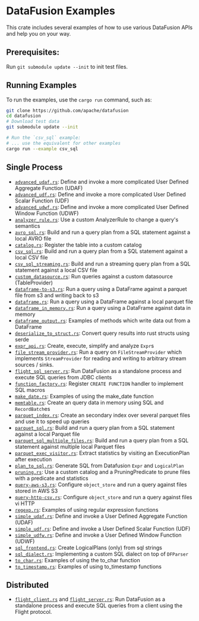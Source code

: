 <!---
  Licensed to the Apache Software Foundation (ASF) under one
  or more contributor license agreements.  See the NOTICE file
  distributed with this work for additional information
  regarding copyright ownership.  The ASF licenses this file
  to you under the Apache License, Version 2.0 (the
  "License"); you may not use this file except in compliance
  with the License.  You may obtain a copy of the License at

    http://www.apache.org/licenses/LICENSE-2.0

  Unless required by applicable law or agreed to in writing,
  software distributed under the License is distributed on an
  "AS IS" BASIS, WITHOUT WARRANTIES OR CONDITIONS OF ANY
  KIND, either express or implied.  See the License for the
  specific language governing permissions and limitations
  under the License.
-->

# DataFusion Examples

This crate includes several examples of how to use various DataFusion APIs and help you on your way.

## Prerequisites:

Run `git submodule update --init` to init test files.

## Running Examples

To run the examples, use the `cargo run` command, such as:

```bash
git clone https://github.com/apache/datafusion
cd datafusion
# Download test data
git submodule update --init

# Run the `csv_sql` example:
# ... use the equivalent for other examples
cargo run --example csv_sql
```

## Single Process

- [`advanced_udaf.rs`](examples/advanced_udaf.rs): Define and invoke a more complicated User Defined Aggregate Function (UDAF)
- [`advanced_udf.rs`](examples/advanced_udf.rs): Define and invoke a more complicated User Defined Scalar Function (UDF)
- [`advanced_udwf.rs`](examples/advanced_udwf.rs): Define and invoke a more complicated User Defined Window Function (UDWF)
- [`analyzer_rule.rs`](examples/analyzer_rule.rs): Use a custom AnalyzerRule to change a query's semantics
- [`avro_sql.rs`](examples/avro_sql.rs): Build and run a query plan from a SQL statement against a local AVRO file
- [`catalog.rs`](examples/catalog.rs): Register the table into a custom catalog
- [`csv_sql.rs`](examples/csv_sql.rs): Build and run a query plan from a SQL statement against a local CSV file
- [`csv_sql_streaming.rs`](examples/csv_sql_streaming.rs): Build and run a streaming query plan from a SQL statement against a local CSV file
- [`custom_datasource.rs`](examples/custom_datasource.rs): Run queries against a custom datasource (TableProvider)
- [`dataframe-to-s3.rs`](examples/external_dependency/dataframe-to-s3.rs): Run a query using a DataFrame against a parquet file from s3 and writing back to s3
- [`dataframe.rs`](examples/dataframe.rs): Run a query using a DataFrame against a local parquet file
- [`dataframe_in_memory.rs`](examples/dataframe_in_memory.rs): Run a query using a DataFrame against data in memory
- [`dataframe_output.rs`](examples/dataframe_output.rs): Examples of methods which write data out from a DataFrame
- [`deserialize_to_struct.rs`](examples/deserialize_to_struct.rs): Convert query results into rust structs using serde
- [`expr_api.rs`](examples/expr_api.rs): Create, execute, simplify and analyze `Expr`s
- [`file_stream_provider.rs`](examples/file_stream_provider.rs): Run a query on `FileStreamProvider` which implements `StreamProvider` for reading and writing to arbitrary stream sources / sinks.
- [`flight_sql_server.rs`](examples/flight/flight_sql_server.rs): Run DataFusion as a standalone process and execute SQL queries from JDBC clients
- [`function_factory.rs`](examples/function_factory.rs): Register `CREATE FUNCTION` handler to implement SQL macros
- [`make_date.rs`](examples/make_date.rs): Examples of using the make_date function
- [`memtable.rs`](examples/memtable.rs): Create an query data in memory using SQL and `RecordBatch`es
- [`parquet_index.rs`](examples/parquet_index.rs): Create an secondary index over several parquet files and use it to speed up queries
- [`parquet_sql.rs`](examples/parquet_sql.rs): Build and run a query plan from a SQL statement against a local Parquet file
- [`parquet_sql_multiple_files.rs`](examples/parquet_sql_multiple_files.rs): Build and run a query plan from a SQL statement against multiple local Parquet files
- [`parquet_exec_visitor.rs`](examples/parquet_exec_visitor.rs): Extract statistics by visiting an ExecutionPlan after execution
- [`plan_to_sql.rs`](examples/plan_to_sql.rs): Generate SQL from Datafusion `Expr` and `LogicalPlan`
- [`pruning.rs`](examples/parquet_sql.rs): Use a custom catalog and a PruningPredicate to prune files with a predicate and statistics
- [`query-aws-s3.rs`](examples/external_dependency/query-aws-s3.rs): Configure `object_store` and run a query against files stored in AWS S3
- [`query-http-csv.rs`](examples/query-http-csv.rs): Configure `object_store` and run a query against files vi HTTP
- [`regexp.rs`](examples/regexp.rs): Examples of using regular expression functions
- [`simple_udaf.rs`](examples/simple_udaf.rs): Define and invoke a User Defined Aggregate Function (UDAF)
- [`simple_udf.rs`](examples/simple_udf.rs): Define and invoke a User Defined Scalar Function (UDF)
- [`simple_udfw.rs`](examples/simple_udwf.rs): Define and invoke a User Defined Window Function (UDWF)
- [`sql_frontend.rs`](examples/sql_frontend.rs): Create LogicalPlans (only) from sql strings
- [`sql_dialect.rs`](examples/sql_dialect.rs): Implementing a custom SQL dialect on top of `DFParser`
- [`to_char.rs`](examples/to_char.rs): Examples of using the to_char function
- [`to_timestamp.rs`](examples/to_timestamp.rs): Examples of using to_timestamp functions

## Distributed

- [`flight_client.rs`](examples/flight/flight_client.rs) and [`flight_server.rs`](examples/flight/flight_server.rs): Run DataFusion as a standalone process and execute SQL queries from a client using the Flight protocol.
